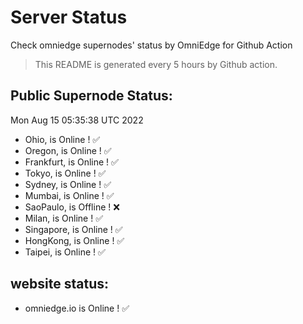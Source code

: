 # Server Status
Check omniedge supernodes' status by OmniEdge for Github Action
> This README is generated every 5 hours by Github action.
## Public Supernode Status: 
Mon Aug 15 05:35:38 UTC 2022
- Ohio,  is Online  ! :white_check_mark:
- Oregon,  is Online  ! :white_check_mark:
- Frankfurt,  is Online  ! :white_check_mark:
- Tokyo,  is Online  ! :white_check_mark:
- Sydney,  is Online  ! :white_check_mark:
- Mumbai,  is Online  ! :white_check_mark:
- SaoPaulo,  is Offline ! :x:
- Milan,  is Online  ! :white_check_mark:
- Singapore,  is Online  ! :white_check_mark:
- HongKong, is Online ! :white_check_mark: 
- Taipei,  is Online  ! :white_check_mark:
## website status: 
 - omniedge.io is Online ! :white_check_mark:
